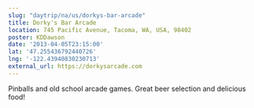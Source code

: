 ```yaml
---
slug: "daytrip/na/us/dorkys-bar-arcade"
title: Dorky's Bar Arcade
location: 745 Pacific Avenue, Tacoma, WA, USA, 98402
poster: KDDawson
date: '2013-04-05T23:15:00'
lat: '47.255436792440726'
lng: '-122.43940830230713'
external_url: https://dorkysarcade.com
---
```


Pinballs and old school arcade games. Great beer selection and delicious food!
